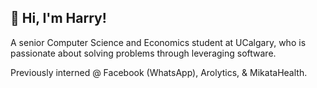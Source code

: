 ## 👋 Hi, I'm Harry!

A senior Computer Science and Economics student at UCalgary, who is passionate about solving problems through leveraging software.

Previously interned @ Facebook (WhatsApp), Arolytics, & MikataHealth.


<!--
**theharrychen/theharrychen** is a ✨ _special_ ✨ repository because its `README.md` (this file) appears on your GitHub profile.

Here are some ideas to get you started:

- 🔭 I’m currently working on ...
- 🌱 I’m currently learning ...
- 👯 I’m looking to collaborate on ...
- 🤔 I’m looking for help with ...
- 💬 Ask me about ...
- 📫 How to reach me: ...
- 😄 Pronouns: ...
- ⚡ Fun fact: ...
-->
